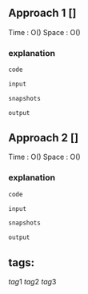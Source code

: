 ### [](https://leetcode.com/problems/)

## Approach 1 []

Time : O()
Space : O()

### explanation

```java
code
``` 

```java
input

snapshots

output
```

## Approach 2 []

Time : O()
Space : O()

### explanation

```java
code
``` 

```java
input

snapshots

output
```


## tags:
$tag1$
$tag2$
$tag3$